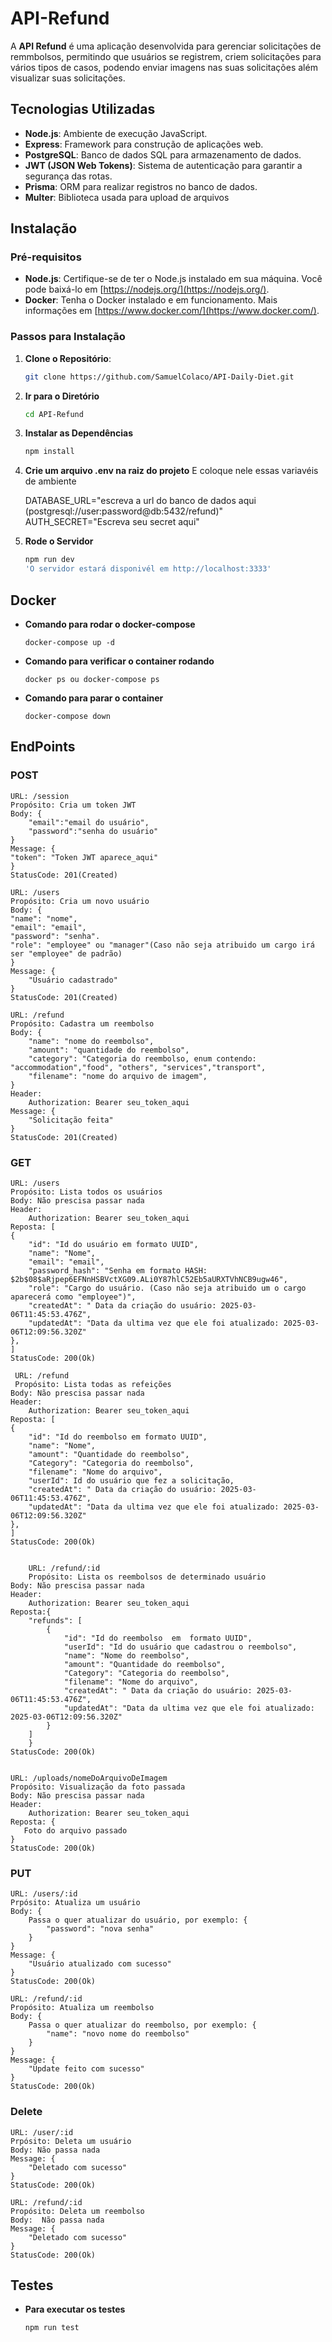 # API-Refund

A **API Refund** é uma aplicação desenvolvida para gerenciar solicitações de remmbolsos, permitindo que usuários se registrem, criem solicitações para vários tipos de casos, podendo enviar imagens nas suas solicitações além visualizar suas solicitações.

## Tecnologias Utilizadas

- **Node.js**: Ambiente de execução JavaScript.
- **Express**: Framework para construção de aplicações web.
- **PostgreSQL**: Banco de dados SQL para armazenamento de dados.
- **JWT (JSON Web Tokens)**: Sistema de autenticação para garantir a segurança das rotas.
- **Prisma**: ORM para realizar registros no banco de dados.
- **Multer**: Biblioteca usada para upload de arquivos

## Instalação

### Pré-requisitos

- **Node.js**: Certifique-se de ter o Node.js instalado em sua máquina. Você pode baixá-lo em [https://nodejs.org/](https://nodejs.org/).
- **Docker**: Tenha o Docker instalado e em funcionamento. Mais informações em [https://www.docker.com/](https://www.docker.com/).

### Passos para Instalação

1. **Clone o Repositório**:
   ```bash
   git clone https://github.com/SamuelColaco/API-Daily-Diet.git

2. **Ir para o Diretório**
    ```bash
    cd API-Refund
3. **Instalar as Dependências**
    ```bash
    npm install
4. **Crie um arquivo .env na raiz do projeto**
    E coloque nele essas variavéis de ambiente

    DATABASE_URL="escreva a url do banco de dados aqui (postgresql://user:password@db:5432/refund)"
    AUTH_SECRET="Escreva seu secret aqui"
5. **Rode o Servidor**
    ```bash
    npm run dev
    'O servidor estará disponivél em http://localhost:3333'

## Docker

- **Comando para rodar o docker-compose**
    ```docker
    docker-compose up -d
- **Comando para verificar o container rodando**
    ```docker
    docker ps ou docker-compose ps
- **Comando para parar o container**
    ```docker
    docker-compose down

## EndPoints

### POST
    URL: /session
    Propósito: Cria um token JWT
    Body: {
        "email":"email do usuário",
        "password":"senha do usuário"
    }
    Message: {
	"token": "Token JWT aparece_aqui"
    }
    StatusCode: 201(Created)

    URL: /users
    Propósito: Cria um novo usuário
    Body: {
	"name": "nome",
	"email": "email",
	"password": "senha".
    "role": "employee" ou "manager"(Caso não seja atribuido um cargo irá ser "employee" de padrão)
    }
    Message: {
        "Usuário cadastrado"
    }
    StatusCode: 201(Created)

    URL: /refund
    Propósito: Cadastra um reembolso
    Body: {
        "name": "nome do reembolso",
        "amount": "quantidade do reembolso",
        "category": "Categoria do reembolso, enum contendo: "accommodation","food", "others", "services","transport",
        "filename": "nome do arquivo de imagem",
    }
    Header: 
        Authorization: Bearer seu_token_aqui
    Message: {
        "Solicitação feita"
    }
    StatusCode: 201(Created)

### GET
    URL: /users
    Propósito: Lista todos os usuários
    Body: Não prescisa passar nada
    Header: 
        Authorization: Bearer seu_token_aqui
    Reposta: [
	{
		"id": "Id do usuário em formato UUID",
		"name": "Nome",
		"email": "email",
		"password_hash": "Senha em formato HASH: $2b$08$aRjpep6EFNnHSBVctXG09.ALi0Y87hlC52Eb5aURXTVhNCB9ugw46",
		"role": "Cargo do usuário. (Caso não seja atribuido um o cargo aparecerá como "employee")",
		"createdAt": " Data da criação do usuário: 2025-03-06T11:45:53.476Z",
		"updatedAt": "Data da ultima vez que ele foi atualizado: 2025-03-06T12:09:56.320Z"
	},
    ]
    StatusCode: 200(Ok)

     URL: /refund
     Propósito: Lista todas as refeições
    Body: Não prescisa passar nada
    Header: 
        Authorization: Bearer seu_token_aqui
    Reposta: [
	{
	    "id": "Id do reembolso em formato UUID",
	    "name": "Nome",
        "amount": "Quantidade do reembolso",
        "Category": "Categoria do reembolso",
        "filename": "Nome do arquivo",
        "userId": Id do usuário que fez a solicitação,
	    "createdAt": " Data da criação do usuário: 2025-03-06T11:45:53.476Z",
	    "updatedAt": "Data da ultima vez que ele foi atualizado: 2025-03-06T12:09:56.320Z"
	},
    ]
    StatusCode: 200(Ok)


        URL: /refund/:id
        Propósito: Lista os reembolsos de determinado usuário
    Body: Não prescisa passar nada
    Header: 
        Authorization: Bearer seu_token_aqui
    Reposta:{
        "refunds": [
            {
                "id": "Id do reembolso  em  formato UUID",
                "userId": "Id do usuário que cadastrou o reembolso",
                "name": "Nome do reembolso",
                "amount": "Quantidade do reembolso",
                "Category": "Categoria do reembolso",
                "filename": "Nome do arquivo",
                "createdAt": " Data da criação do usuário: 2025-03-06T11:45:53.476Z",
                "updatedAt": "Data da ultima vez que ele foi atualizado: 2025-03-06T12:09:56.320Z"
            }
        ]      
        }
    StatusCode: 200(Ok)


    URL: /uploads/nomeDoArquivoDeImagem
    Propósito: Visualização da foto passada
    Body: Não prescisa passar nada
    Header: 
        Authorization: Bearer seu_token_aqui
    Reposta: {
       Foto do arquivo passado
    }
    StatusCode: 200(Ok)


### PUT

    URL: /users/:id
    Prpósito: Atualiza um usuário
    Body: {
        Passa o quer atualizar do usuário, por exemplo: {
	        "password": "nova senha"
        }
    }
    Message: {
        "Usuário atualizado com sucesso"
    }
    StatusCode: 200(Ok)

    URL: /refund/:id
    Propósito: Atualiza um reembolso
    Body: {
        Passa o quer atualizar do reembolso, por exemplo: {
	        "name": "novo nome do reembolso"
        }
    }
    Message: {
        "Update feito com sucesso"
    }
    StatusCode: 200(Ok)

    
### Delete

    URL: /user/:id
    Prpósito: Deleta um usuário
    Body: Não passa nada
    Message: {
        "Deletado com sucesso"
    }
    StatusCode: 200(Ok)

    URL: /refund/:id
    Propósito: Deleta um reembolso
    Body:  Não passa nada
    Message: {
        "Deletado com sucesso"
    }
    StatusCode: 200(Ok)



## Testes

- **Para executar os testes**
    ```bash
    npm run test
